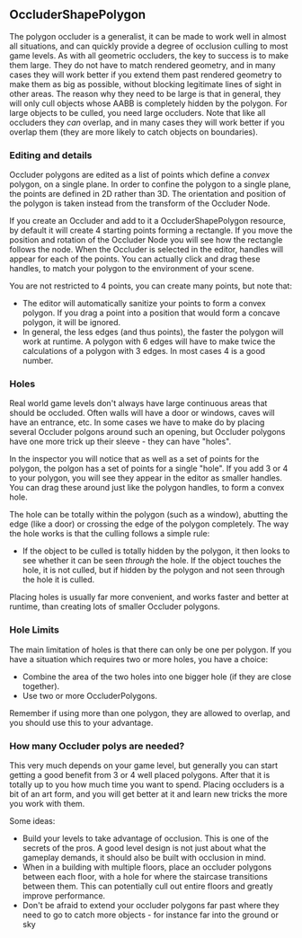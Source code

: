 ## OccluderShapePolygon
The polygon occluder is a generalist, it can be made to work well in almost all situations, and can quickly provide a degree of occlusion culling to most game levels.
As with all geometric occluders, the key to success is to make them large. They do not have to match rendered geometry, and in many cases they will work better if you extend them past rendered geometry to make them as big as possible, without blocking legitimate lines of sight in other areas. The reason why they need to be large is that in general, they will only cull objects whose AABB is completely hidden by the polygon. For large objects to be culled, you need large occluders.
Note that like all occluders they *can* overlap, and in many cases they will work better if you overlap them (they are more likely to catch objects on boundaries).

### Editing and details
Occluder polygons are edited as a list of points which define a _convex_ polygon, on a single plane. In order to confine the polygon to a single plane, the points are defined in 2D rather than 3D. The orientation and position of the polygon is taken instead from the transform of the Occluder Node.

If you create an Occluder and add to it a OccluderShapePolygon resource, by default it will create 4 starting points forming a rectangle. If you move the position and rotation of the Occluder Node you will see how the rectangle follows the node. When the Occluder is selected in the editor, handles will appear for each of the points. You can actually click and drag these handles, to match your polygon to the environment of your scene.

You are not restricted to 4 points, you can create many points, but note that:
* The editor will automatically sanitize your points to form a convex polygon. If you drag a point into a position that would form a concave polygon, it will be ignored.
* In general, the less edges (and thus points), the faster the polygon will work at runtime. A polygon with 6 edges will have to make twice the calculations of a polygon with 3 edges. In most cases 4 is a good number.

### Holes
Real world game levels don't always have large continuous areas that should be occluded. Often walls will have a door or windows, caves will have an entrance, etc. In some cases we have to make do by placing several Occluder polgons around such an opening, but Occluder polygons have one more trick up their sleeve - they can have "holes".

In the inspector you will notice that as well as a set of points for the polygon, the polgon has a set of points for a single "hole". If you add 3 or 4 to your polygon, you will see they appear in the editor as smaller handles. You can drag these around just like the polygon handles, to form a convex hole.

The hole can be totally within the polygon (such as a window), abutting the edge (like a door) or crossing the edge of the polygon completely. The way the hole works is that the culling follows a simple rule:
* If the object to be culled is totally hidden by the polygon, it then looks to see whether it can be seen _through_ the hole. If the object touches the hole, it is not culled, but if hidden by the polygon and not seen through the hole it is culled.

Placing holes is usually far more convenient, and works faster and better at runtime, than creating lots of smaller Occluder polygons.

### Hole Limits
The main limitation of holes is that there can only be one per polygon. If you have a situation which requires two or more holes, you have a choice:
* Combine the area of the two holes into one bigger hole (if they are close together).
* Use two or more OccluderPolygons.

Remember if using more than one polygon, they are allowed to overlap, and you should use this to your advantage.

### How many Occluder polys are needed?
This very much depends on your game level, but generally you can start getting a good benefit from 3 or 4 well placed polygons. After that it is totally up to you how much time you want to spend.
Placing occluders is a bit of an art form, and you will get better at it and learn new tricks the more you work with them.

Some ideas:
* Build your levels to take advantage of occlusion.
This is one of the secrets of the pros. A good level design is not just about what the gameplay demands, it should also be built with occlusion in mind.
* When in a building with multiple floors, place an occluder polygons between each floor, with a hole for where the staircase transitions between them. This can potentially cull out entire floors and greatly improve performance.
* Don't be afraid to extend your occluder polygons far past where they need to go to catch more objects - for instance far into the ground or sky


